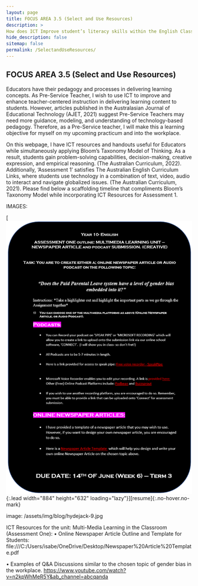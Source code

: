 ```yaml
---
layout: page
title: FOCUS AREA 3.5 (Select and Use Resources)
description: >
How does ICT Improve student’s literacy skills within the English Classroom?
hide_description: false
sitemap: false
permalink: /SelectandUseResources/
---
```

## FOCUS AREA 3.5 (Select and Use Resources)


Educators have their pedagogy and processes in delivering learning concepts. As Pre-Service Teacher, I wish to use ICT to improve and enhance teacher-centered instruction in delivering learning content to students. However, articles published in the Australasian Journal of Educational Technology (AJET, 2021) suggest Pre-Service Teachers may need more guidance, modeling, and understanding of technology-based pedagogy. Therefore, as a Pre-Service teacher, I will make this a learning objective for myself on my upcoming practicum and into the workplace.

On this webpage, I have ICT resources and handouts useful for Educators while simultaneously applying Bloom’s Taxonomy Model of Thinking. As a result, students gain problem-solving capabilities, decision-making, creative expression, and empirical reasoning. (The Australian Curriculum, 2022). Additionally, ‘Assessment 1’ satisfies The Australian English Curriculum Links, where students use technology in a combination of text, video, audio to interact and navigate globalized issues. (The Australian Curriculum, 2021). Please find below a scaffolding timeline that compliments Bloom’s Taxonomy Model while incorporating ICT Resources for Assessment 1.


IMAGES:

[![Image1](\assets\img\3.5_image_1.png){:.lead width="884" height="632" loading="lazy"}][resume]{:.no-hover.no-mark}

image: /assets/img/blog/hydejack-9.jpg

ICT Resources for the unit: Multi-Media Learning in the Classroom (Assessment One): 
•	Online Newspaper Article Outline and Template for Students: 
file:///C:/Users/isabe/OneDrive/Desktop/Newspaper%20Article%20Template.pdf 

•	Examples of Q&A Discussions similar to the chosen topic of gender bias in the workplace. 
https://www.youtube.com/watch?v=n2kpWhMeR5Y&ab_channel=abcqanda 
